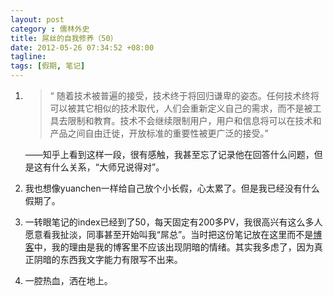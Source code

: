 ```yaml
---
layout: post
category : 儒林外史
title: 屌丝的自我修养（50）
date: 2012-05-26 07:34:52 +08:00
tagline:
tags: [假期, 笔记]
---
```


1. 
    > “ 随着技术被普遍的接受，技术终于将回归谦卑的姿态。任何技术终将可以被其它相似的技术取代，人们会重新定义自己的需求，而不是被工具去限制和教育。技术不会继续限制用户，用户和信息将可以在技术和产品之间自由迁徙，开放标准的重要性被更广泛的接受。”

    ——知乎上看到这样一段，很有感触，我甚至忘了记录他在回答什么问题，但是这有什么关系，“大师兄说得对”。

2. 我也想像yuanchen一样给自己放个小长假，心太累了。但是我已经没有什么假期了。

3. 一转眼笔记的index已经到了50，每天固定有200多PV，我很高兴有这么多人愿意看我扯淡，同事甚至开始叫我“屌总”。当时把这份笔记放在这里而不是[博客][1]中，我的理由是我的博客里不应该出现阴暗的情绪。其实我多虑了，因为真正阴暗的东西我文字能力有限写不出来。

4. 一腔热血，洒在地上。 

[1]: http://blog.tomsheep.net "言之有误"
